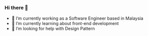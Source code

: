 ### Hi there 👋

- 🔭 I’m currently working as a Software Engineer based in Malaysia <img height="15" src="https://www.countryflags.com/wp-content/uploads/malaysia-flag-png-xl.png">
- 🌱 I’m currently learning about front-end development
- 🤔 I’m looking for help with Design Pattern
